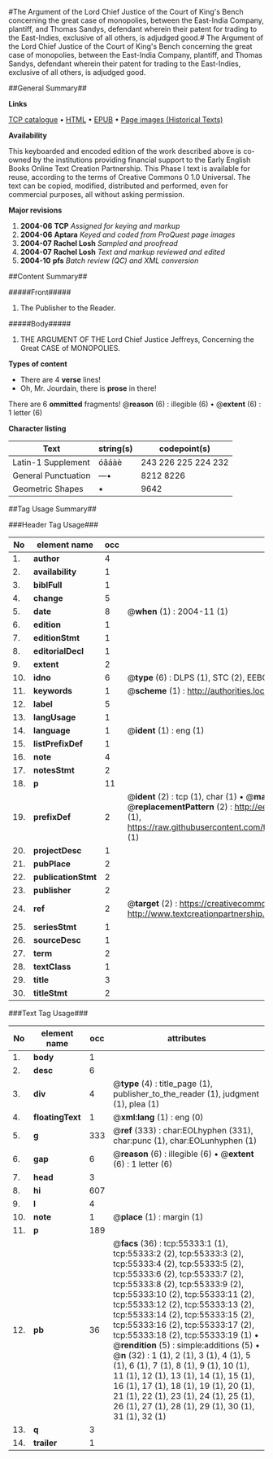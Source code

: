 #The Argument of the Lord Chief Justice of the Court of King's Bench concerning the great case of monopolies, between the East-India Company, plantiff, and Thomas Sandys, defendant wherein their patent for trading to the East-Indies, exclusive of all others, is adjudged good.#
The Argument of the Lord Chief Justice of the Court of King's Bench concerning the great case of monopolies, between the East-India Company, plantiff, and Thomas Sandys, defendant wherein their patent for trading to the East-Indies, exclusive of all others, is adjudged good.

##General Summary##

**Links**

[TCP catalogue](http://www.ota.ox.ac.uk/tcp/)  • 
[HTML](http://tei.it.ox.ac.uk/tcp/Texts-HTML/free/A46/A46717.html)  • 
[EPUB](http://tei.it.ox.ac.uk/tcp/Texts-EPUB/free/A46/A46717.epub) • 
[Page images (Historical Texts)](https://data.historicaltexts.jisc.ac.uk/view?pubId=eebo-12166317e&pageId=eebo-12166317e-55333-1)

**Availability**

This keyboarded and encoded edition of the
	       work described above is co-owned by the institutions
	       providing financial support to the Early English Books
	       Online Text Creation Partnership. This Phase I text is
	       available for reuse, according to the terms of Creative
	       Commons 0 1.0 Universal. The text can be copied,
	       modified, distributed and performed, even for
	       commercial purposes, all without asking permission.

**Major revisions**

1. __2004-06__ __TCP__ *Assigned for keying and markup*
1. __2004-06__ __Aptara__ *Keyed and coded from ProQuest page images*
1. __2004-07__ __Rachel Losh__ *Sampled and proofread*
1. __2004-07__ __Rachel Losh__ *Text and markup reviewed and edited*
1. __2004-10__ __pfs__ *Batch review (QC) and XML conversion*

##Content Summary##

#####Front#####

1. The Publisher to the Reader.

#####Body#####

1. THE
ARGUMENT
OF THE
Lord Chief Justice Jeffreys,
Concerning the Great CASE of
MONOPOLIES.

**Types of content**

  * There are 4 **verse** lines!
  * Oh, Mr. Jourdain, there is **prose** in there!

There are 6 **ommitted** fragments! 
 @__reason__ (6) : illegible (6)  •  @__extent__ (6) : 1 letter (6)

**Character listing**


|Text|string(s)|codepoint(s)|
|---|---|---|
|Latin-1 Supplement|óâáàè|243 226 225 224 232|
|General Punctuation|—•|8212 8226|
|Geometric Shapes|▪|9642|

##Tag Usage Summary##

###Header Tag Usage###

|No|element name|occ|attributes|
|---|---|---|---|
|1.|__author__|4||
|2.|__availability__|1||
|3.|__biblFull__|1||
|4.|__change__|5||
|5.|__date__|8| @__when__ (1) : 2004-11 (1)|
|6.|__edition__|1||
|7.|__editionStmt__|1||
|8.|__editorialDecl__|1||
|9.|__extent__|2||
|10.|__idno__|6| @__type__ (6) : DLPS (1), STC (2), EEBO-CITATION (1), OCLC (1), VID (1)|
|11.|__keywords__|1| @__scheme__ (1) : http://authorities.loc.gov/ (1)|
|12.|__label__|5||
|13.|__langUsage__|1||
|14.|__language__|1| @__ident__ (1) : eng (1)|
|15.|__listPrefixDef__|1||
|16.|__note__|4||
|17.|__notesStmt__|2||
|18.|__p__|11||
|19.|__prefixDef__|2| @__ident__ (2) : tcp (1), char (1)  •  @__matchPattern__ (2) : ([0-9\-]+):([0-9IVX]+) (1), (.+) (1)  •  @__replacementPattern__ (2) : http://eebo.chadwyck.com/downloadtiff?vid=$1&page=$2 (1), https://raw.githubusercontent.com/textcreationpartnership/Texts/master/tcpchars.xml#$1 (1)|
|20.|__projectDesc__|1||
|21.|__pubPlace__|2||
|22.|__publicationStmt__|2||
|23.|__publisher__|2||
|24.|__ref__|2| @__target__ (2) : https://creativecommons.org/publicdomain/zero/1.0/ (1), http://www.textcreationpartnership.org/docs/. (1)|
|25.|__seriesStmt__|1||
|26.|__sourceDesc__|1||
|27.|__term__|2||
|28.|__textClass__|1||
|29.|__title__|3||
|30.|__titleStmt__|2||


###Text Tag Usage###

|No|element name|occ|attributes|
|---|---|---|---|
|1.|__body__|1||
|2.|__desc__|6||
|3.|__div__|4| @__type__ (4) : title_page (1), publisher_to_the_reader (1), judgment (1), plea (1)|
|4.|__floatingText__|1| @__xml:lang__ (1) : eng (0)|
|5.|__g__|333| @__ref__ (333) : char:EOLhyphen (331), char:punc (1), char:EOLunhyphen (1)|
|6.|__gap__|6| @__reason__ (6) : illegible (6)  •  @__extent__ (6) : 1 letter (6)|
|7.|__head__|3||
|8.|__hi__|607||
|9.|__l__|4||
|10.|__note__|1| @__place__ (1) : margin (1)|
|11.|__p__|189||
|12.|__pb__|36| @__facs__ (36) : tcp:55333:1 (1), tcp:55333:2 (2), tcp:55333:3 (2), tcp:55333:4 (2), tcp:55333:5 (2), tcp:55333:6 (2), tcp:55333:7 (2), tcp:55333:8 (2), tcp:55333:9 (2), tcp:55333:10 (2), tcp:55333:11 (2), tcp:55333:12 (2), tcp:55333:13 (2), tcp:55333:14 (2), tcp:55333:15 (2), tcp:55333:16 (2), tcp:55333:17 (2), tcp:55333:18 (2), tcp:55333:19 (1)  •  @__rendition__ (5) : simple:additions (5)  •  @__n__ (32) : 1 (1), 2 (1), 3 (1), 4 (1), 5 (1), 6 (1), 7 (1), 8 (1), 9 (1), 10 (1), 11 (1), 12 (1), 13 (1), 14 (1), 15 (1), 16 (1), 17 (1), 18 (1), 19 (1), 20 (1), 21 (1), 22 (1), 23 (1), 24 (1), 25 (1), 26 (1), 27 (1), 28 (1), 29 (1), 30 (1), 31 (1), 32 (1)|
|13.|__q__|3||
|14.|__trailer__|1||
